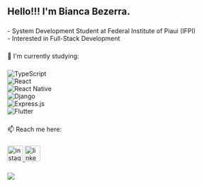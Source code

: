 <h2 align="left">Hello!!! I'm Bianca Bezerra.</h2>

###

<p align="left">- System Development Student at Federal Institute of Piaui (IFPI)<br>- Interested in Full-Stack Development</p>

###

<p align="left">🔭 I'm currently studying:</p>

###

![TypeScript](https://img.shields.io/badge/typescript-%23007ACC.svg?style=for-the-badge&logo=typescript&logoColor=white)  
![React](https://img.shields.io/badge/react-%2361DAFB.svg?style=for-the-badge&logo=react&logoColor=%23000000)  
![React Native](https://img.shields.io/badge/react%20native-%2361DAFB.svg?style=for-the-badge&logo=react&logoColor=%23000000)  
![Django](https://img.shields.io/badge/django-%23092E20.svg?style=for-the-badge&logo=django&logoColor=white)  
![Express.js](https://img.shields.io/badge/express.js-%23404d59.svg?style=for-the-badge&logo=express&logoColor=%2361DAFB)  
![Flutter](https://img.shields.io/badge/Flutter-%2302569B.svg?style=for-the-badge&logo=flutter&logoColor=white)

###

<p align="left">📫 Reach me here:</p>

###

<div align="left">
  <a href="https://www.instagram.com/bianca_bzra/" target="_blank">
    <img src="https://img.shields.io/static/v1?message=Instagram&logo=instagram&label=&color=E4405F&logoColor=white&labelColor=&style=for-the-badge" height="35" alt="instagram logo"  />
  </a>
  <a href="www.linkedin.com/in/bianca--bezerra" target="_blank">
    <img src="https://img.shields.io/static/v1?message=LinkedIn&logo=linkedin&label=&color=0077B5&logoColor=white&labelColor=&style=for-the-badge" height="35" alt="linkedin logo"  />
  </a>
</div>

###


![](https://github-readme-stats.vercel.app/api/top-langs/?username=bianca-bezerra&theme=dark&hide_border=true&include_all_commits=false&count_private=false&layout=compact)


